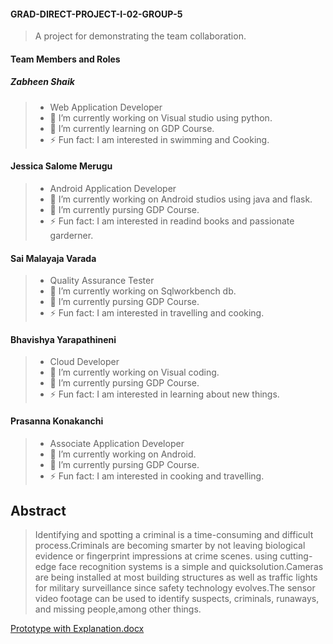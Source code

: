 #### GRAD-DIRECT-PROJECT-I-02-GROUP-5
> A project for demonstrating the team collaboration.

#### Team Members and Roles

##### Zabheen Shaik 
> -  Web Application Developer
> - 🔭 I’m currently working on Visual studio using python.
> - 🌱 I’m currently learning on GDP Course.
> - ⚡ Fun fact: I am interested in swimming and Cooking.

#### Jessica Salome Merugu
> - Android Application Developer
> - 🔭 I’m currently working on Android studios using java and flask.
> - 🌱 I’m currently pursing GDP Course.
> - ⚡ Fun fact: I am interested in readind books and passionate garderner.

#### Sai Malayaja Varada
> - Quality Assurance Tester
> - 🔭 I’m currently working on Sqlworkbench db.
> - 🌱 I’m currently pursing GDP Course.
> - ⚡ Fun fact: I am interested in travelling and cooking.

 #### Bhavishya Yarapathineni
> - Cloud Developer
> - 🔭 I’m currently working on Visual coding.
> - 🌱 I’m currently pursing GDP Course.
> - ⚡ Fun fact: I am interested in learning about new things.

#### Prasanna Konakanchi
> - Associate Application Developer
> - 🔭 I’m currently working on Android.
> - 🌱 I’m currently pursing GDP Course.
> - ⚡ Fun fact: I am interested in cooking and travelling.


## Abstract

> Identifying and spotting a criminal is a time-consuming and difficult process.Criminals are becoming smarter by not leaving biological evidence or fingerprint impressions at crime scenes. 
using cutting-edge face recognition systems is a simple and quicksolution.Cameras are being installed at most building structures as well as traffic lights for military surveillance since safety technology evolves.The sensor video footage can be used to identify suspects, criminals, runaways, and missing people,among other things. 

[Prototype with Explanation.docx](https://github.com/SaiMalayajaVarada/GRAD-DIRECT-PROJECT-I-02-GROUP-5/files/9825909/Prototype.with.Explanation.docx)







